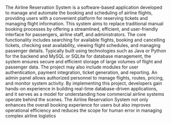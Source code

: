 The Airline Reservation System is a software-based application developed to manage and automate the booking and scheduling of airline flights, providing users with a convenient platform for reserving tickets and managing flight information. This system aims to replace traditional manual booking processes by offering a streamlined, efficient, and user-friendly interface for passengers, airline staff, and administrators. The core functionality includes searching for available flights, booking and cancelling tickets, checking seat availability, viewing flight schedules, and managing passenger details. Typically built using technologies such as Java or Python for the backend and MySQL or SQLite for database management, the system ensures secure and efficient storage of large volumes of flight and passenger data. The project may also include modules for user authentication, payment integration, ticket generation, and reporting. An admin panel allows authorized personnel to manage flights, routes, pricing, and monitor system activity. By implementing this project, developers gain hands-on experience in building real-time database-driven applications, and it serves as a model for understanding how commercial airline systems operate behind the scenes. The Airline Reservation System not only enhances the overall booking experience for users but also improves operational efficiency and reduces the scope for human error in managing complex airline logistics
